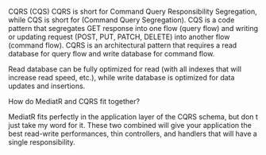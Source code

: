 CQRS (CQS)
CQRS is short for Command Query Responsibility Segregation, while CQS is short for (Command Query Segregation). CQS is a code pattern that segregates GET response into one flow (query flow) and writing or updating request (POST, PUT, PATCH, DELETE) into another flow (command flow). CQRS is an architectural pattern that requires a read database for query flow and write database for command flow.

Read database can be fully optimized for read (with all indexes that will increase read speed, etc.), while write database is optimized for data updates and insertions.

How do MediatR and CQRS fit together?

MediatR fits perfectly in the application layer of the CQRS schema, but don t just take my word for it. These two combined will give your application the best read-write performances, thin controllers, and handlers that will have a single responsibility.